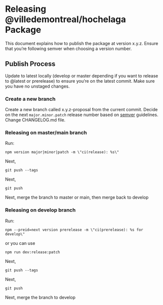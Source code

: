 # Releasing @villedemontreal/hochelaga Package

This document explains how to publish the package at version x.y.z. Ensure that you’re following semver when choosing a version number.

## Publish Process
Update to latest locally (develop or master depending if you want to release to @latest or prerelease) to ensure you’re on the latest commit. Make sure you have no unstaged changes.

### Create a new branch
Create a new branch called x.y.z-proposal from the current commit.
Decide on the next `major.minor.patch` release number based on [semver](http://semver.org/) guidelines. Change CHANGELOG.md file.


### Releasing on master/main branch

Run:
```batch
npm version major|minor|patch -m \"ci(release): %s\"
```
Next, 

```batch
git push --tags
```
Next, 

```batch
git push
```
Next, merge the branch to master or main, then merge back to develop

### Releasing on develop branch

Run: 
```batch
npm --preid=next version prerelease -m \"ci(prerelease): %s for develop\"
```
or you can use 
```batch
npm run dev:release:patch
```

Next,

```batch
git push --tags
```
Next,

```batch
git push
```
Next, merge the branch to develop 
